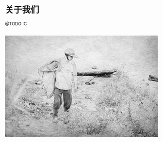 # 关于我们
@TODO IC
<br />
<br />
<div align="center">
<img  src='/img/xf.jpeg' width="600" alt="logo" />
</div>
<br />
<br />
